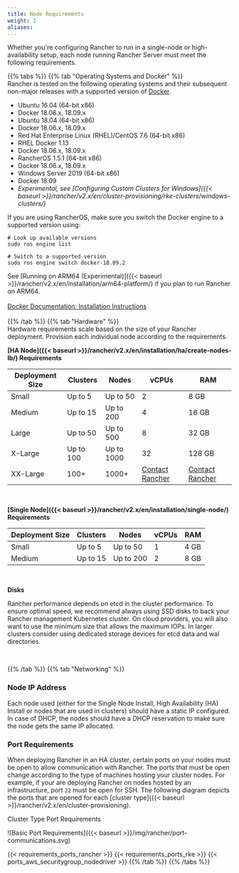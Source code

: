 ```yaml
---
title: Node Requirements
weight: 1
aliases:
---
```


Whether you're configuring Rancher to run in a single-node or high-availability setup, each node running Rancher Server must meet the following requirements.

{{% tabs %}}
{{% tab "Operating Systems and Docker" %}}
<br>
Rancher is tested on the following operating systems and their subsequent non-major releases with a supported version of [Docker](https://www.docker.com/).

*   Ubuntu 16.04 (64-bit x86)
  * Docker 18.06.x, 18.09.x
*   Ubuntu 18.04 (64-bit x86)
  * Docker 18.06.x, 18.09.x
*   Red Hat Enterprise Linux (RHEL)/CentOS 7.6 (64-bit x86)
  * RHEL Docker 1.13
  * Docker 18.06.x, 18.09.x
*   RancherOS 1.5.1 (64-bit x86)
  * Docker 18.06.x, 18.09.x
*   Windows Server 2019 (64-bit x86)
  * Docker 18.09 
  * _Experimental, see [Configuring Custom Clusters for Windows]({{< baseurl >}}/rancher/v2.x/en/cluster-provisioning/rke-clusters/windows-clusters/)_

If you are using RancherOS, make sure you switch the Docker engine to a supported version using:<br>
```
# Look up available versions
sudo ros engine list

# Switch to a supported version
sudo ros engine switch docker-18.09.2
```
See [Running on ARM64 (Experimental)]({{< baseurl >}}/rancher/v2.x/en/installation/arm64-platform/) if you plan to run Rancher on ARM64.
<br>
<br>
[Docker Documentation: Installation Instructions](https://docs.docker.com/)
<br>
<br>
{{% /tab %}}
{{% tab "Hardware" %}}
<br>
Hardware requirements scale based on the size of your Rancher deployment. Provision each individual node according to the requirements.


**[HA Node]({{< baseurl >}}/rancher/v2.x/en/installation/ha/create-nodes-lb/) Requirements**

Deployment Size | Clusters | Nodes | vCPUs | RAM |
--- | --- | --- | --- | --- |
Small | Up to 5 | Up to 50 | 2 | 8 GB |
Medium | Up to 15 | Up to 200 | 4 | 16 GB |
Large | Up to 50 | Up to 500 | 8 | 32 GB |
X-Large | Up to 100 | Up to 1000 | 32 | 128 GB |
XX-Large | 100+ | 1000+ | [Contact Rancher](https://rancher.com/contact/) | [Contact Rancher](https://rancher.com/contact/) |

<br>

**[Single Node]({{< baseurl >}}/rancher/v2.x/en/installation/single-node/) Requirements**

Deployment Size | Clusters | Nodes | vCPUs | RAM |
--- | --- | --- | --- | --- |
Small | Up to 5 | Up to 50 | 1 | 4 GB |
Medium | Up to 15 | Up to 200 | 2 | 8 GB |

<br/>

**Disks**

Rancher performance depends on etcd in the cluster performance. To ensure optimal speed, we recommend always using SSD disks to back your Rancher management Kubernetes cluster. On cloud providers, you will also want to use the minimum size that allows the maximum IOPs. In larger clusters consider using dedicated storage devices for etcd data and wal directories.

<br/>

{{% /tab %}}
{{% tab  "Networking" %}}
<br>

### Node IP Address

Each node used (either for the Single Node Install, High Availability (HA) Install or nodes that are used in clusters) should have a static IP configured. In case of DHCP, the nodes should have a DHCP reservation to make sure the node gets the same IP allocated.

### Port Requirements

When deploying Rancher in an HA cluster, certain ports on your nodes must be open to allow communication with Rancher. The ports that must be open change according to the type of machines hosting your cluster nodes. For example, if your are deploying Rancher on nodes hosted by an infrastructure, port `22` must be open for SSH. The following diagram depicts the ports that are opened for each [cluster type]({{< baseurl >}}/rancher/v2.x/en/cluster-provisioning).

<figcaption>Cluster Type Port Requirements</figcaption>

![Basic Port Requirements]({{< baseurl >}}/img/rancher/port-communications.svg)

{{< requirements_ports_rancher >}}
{{< requirements_ports_rke >}}
{{< ports_aws_securitygroup_nodedriver >}}
{{% /tab %}}
{{% /tabs %}}
